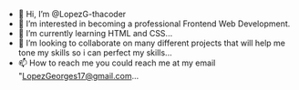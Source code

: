 - 👋 Hi, I’m @LopezG-thacoder
- 👀 I’m interested in becoming a professional Frontend Web Development.
- 🌱 I’m currently learning HTML and CSS...
- 💞️ I’m looking to collaborate on many different projects that will help me tone my skills so i can perfect my skills...
- 📫 How to reach me you could reach me at my email "LopezGeorges17@gmail.com...

<!---
LopezG-thacoder/LopezG-thacoder is a ✨ special ✨ repository because its `README.md` (this file) appears on your GitHub profile.
You can click the Preview link to take a look at your changes.
--->
